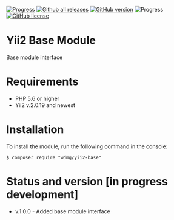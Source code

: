 [![Progress](https://img.shields.io/badge/required-Yii2_v2.0.13-blue.svg)](https://packagist.org/packages/yiisoft/yii2)
[![Github all releases](https://img.shields.io/github/downloads/wdmg/yii2-base/total.svg)](https://GitHub.com/wdmg/yii2-base/releases/)
[![GitHub version](https://badge.fury.io/gh/wdmg/yii2-base.svg)](https://github.com/wdmg/yii2-base)
![Progress](https://img.shields.io/badge/progress-in_development-red.svg)
[![GitHub license](https://img.shields.io/github/license/wdmg/yii2-base.svg)](https://github.com/wdmg/yii2-base/blob/master/LICENSE)

# Yii2 Base Module
Base module interface

# Requirements 
* PHP 5.6 or higher
* Yii2 v.2.0.19 and newest

# Installation
To install the module, run the following command in the console:

`$ composer require "wdmg/yii2-base"`

# Status and version [in progress development]
* v.1.0.0 - Added base module interface